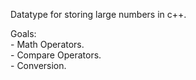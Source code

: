 Datatype for storing large numbers in c++.

Goals:  
	- Math Operators.  
	- Compare Operators.  
	- Conversion.  

